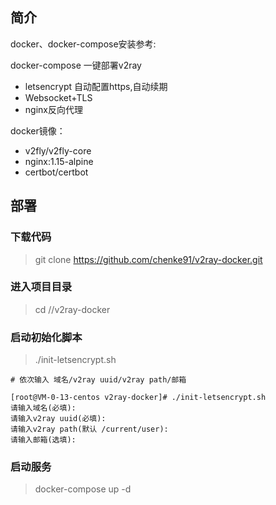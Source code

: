 ## 简介

docker、docker-compose安装参考: 

docker-compose 一键部署v2ray
- letsencrypt 自动配置https,自动续期
- Websocket+TLS
- nginx反向代理

docker镜像：
- v2fly/v2fly-core
- nginx:1.15-alpine
- certbot/certbot

## 部署

### 下载代码

> git clone https://github.com/chenke91/v2ray-docker.git

### 进入项目目录

> cd /<path>/v2ray-docker

### 启动初始化脚本

> ./init-letsencrypt.sh

    # 依次输入 域名/v2ray uuid/v2ray path/邮箱

    [root@VM-0-13-centos v2ray-docker]# ./init-letsencrypt.sh
    请输入域名(必填):
    请输入v2ray uuid(必填):
    请输入v2ray path(默认 /current/user):
    请输入邮箱(选填):

### 启动服务

> docker-compose up -d